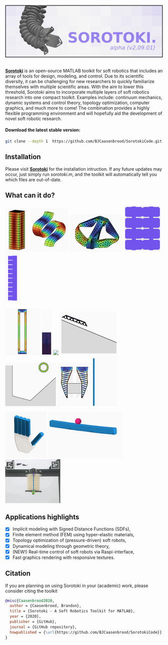 <div align="center"> <img src="./docs/documentation/img/softrobot_.png" width="700"> </div> <br/>

[**Sorotoki**](https://bjcaasenbrood.github.io/SorotokiCode/) is an open-source MATLAB toolkit for soft robotics that includes an array of tools for design, modeling, and control. Due to its scientific diversity, it can be challenging for new researchers to quickly familiarize themselves with multiple scientific areas. With the aim to lower this threshold, Sorotoki aims to incorporate multiple layers of soft robotics research into one compact toolkit. Examples include: continuum mechanics, dynamic systems and control theory, topology optimization, computer graphics, and much more to come! The combination provides a highly flexible programming environment and will hopefully aid the development of novel soft robotic research.

#### Download the latest stable version:

```bash
git clone --depth 1  https://github.com/BJCaasenbrood/SorotokiCode.git
```

## Installation
Please visit [**Sorotoki**](https://bjcaasenbrood.github.io/SorotokiCode/) for the installation intruction. If any future updates may occur, just simply run *sorotoki.m*, and the toolkit will automatically tell you which files are out-of-date.

## What can it do?
<p float="left">
<img src="/docs/documentation/img/twist.gif" height="140">
<img src="/docs/documentation/img/buckling.png" height="140">
<img src="/docs/documentation/img/diamondbot.png" height="120">
<img src="/docs/documentation/img/opt_bellow.gif" height="150">
<img src="/docs/documentation/img/opt_pneunet_90.gif" height="160">
</p>

<p float="left">
<img src="/docs/documentation/img/mckibben.gif" height="150">
<img src="/docs/documentation/img/straingauge.gif" height="145">
<img src="/docs/documentation/img/soft_finger.gif" height="140">
<img src="/docs/documentation/img/soro_softcrawl.gif" height="140">
<img src="/docs/documentation/img/soft_bounce.gif" height="140">
<img src="/docs/documentation/img/soro_gripper.png" height="140">
<img src="/docs/documentation/img/beam.gif" height="160">
</p>

<p float="left">
<img src="/docs/documentation/img/soro_hand.gif" height="150">
<img src="/docs/documentation/img/soft_control.gif" height="150">
<img src="/docs/documentation/img/soro_control.gif" height="140"> 
</p>

## Applications highlights

- [x] Implicit modeling with Signed Distance Functions (SDFs),
- [x] Finite element method (FEM) using hyper-elastic materials,
- [x] Topology optimization of (pressure-driven) soft robots,
- [x] Dynamical modeling through geometric theory,
- [x] (NEW!) Real-time control of soft robots via Raspi-interface,
- [x] Fast graphics rendering with responsive textures.

## Citation

If you are planning on using Sorotoki in your (academic) work, please consider citing the toolkit  

```bibtex
@misc{Caasenbrood2020,
  author = {Caasenbrood, Brandon},
  title = {Sorotoki - A Soft Robotics Toolkit for MATLAB},
  year = {2020},
  publisher = {GitHub},
  journal = {GitHub repository},
  howpublished = {\url{https://github.com/BJCaasenbrood/SorotokiCode}},
}
```

